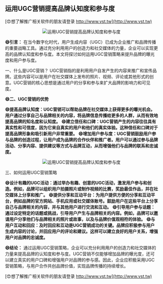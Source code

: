 ## **运用UGC营销提高品牌认知度和参与度**

[😍想了解推广相关软件的朋友请登录 http://www.vst.tw](http://www.vst.tw)

 <center><img src="https://vst.tw/MP4/tuiguang/png/4.png" alt="运用UGC营销提高品牌认知度和参与度"></center>

**😄引言：**
在当今数字化时代，用户生成内容（UGC）已成为企业推广和品牌传播的重要战略工具。通过充分利用用户的创造力和社交媒体的力量，企业可以实现更高的品牌认知度和参与度。本文将探讨如何运用UGC营销策略来提升品牌的曝光度和用户参与度。

一、什么是UGC营销？
UGC营销指的是利用用户自发产生的内容来推广和宣传品牌。这些内容可以是用户在社交媒体上发布的照片、视频、评论或其他形式的创意。UGC营销的核心思想是通过用户的分享和参与来扩大品牌的影响力和可见度。

**😄二、UGC营销的优势**

**😄提高品牌认知度：UGC营销可以帮助品牌在社交媒体上获得更多的曝光机会。用户通过分享自己与品牌相关的内容，将品牌信息传播给更多的人群，从而有效地提高品牌的知名度和认知度。**
**😄建立信任和口碑：UGC营销产生的内容往往具有真实性和可信度，因为它来自真实的用户和他们的真实体验。这种信任和口碑对于提高品牌形象和吸引新用户非常重要。**
**😄增加用户参与度：UGC营销鼓励用户参与品牌的创造过程，让用户成为品牌的合作伙伴和推广者。用户可以通过参与品牌活动、分享内容、提供建议等方式与品牌互动，从而增强他们与品牌的联系和忠诚度。**

 <center><img src="https://vst.tw/MP4/tuiguang/png/7.png" alt="运用UGC营销提高品牌认知度和参与度"></center>

三、如何运用UGC营销策略

**😄设计有趣的UGC活动：通过举办有趣、创意的UGC活动，激发用户参与和创造。例如，品牌可以组织用户拍摄照片或制作视频的比赛，奖励最佳作品，并在社交媒体上分享和推广。**
**😄提供分享和互动平台：为用户提供方便的分享和互动平台，例如品牌的官方网站、手机应用或社交媒体账号。鼓励用户在这些平台上分享自己与品牌相关的内容，并与其他用户进行交流和互动。**
**😄引导用户参与话题：通过设定特定的话题或挑战，引导用户产生与品牌相关的内容。例如，品牌可以邀请用户分享他们与品牌相关的照片或故事，以及与品牌价值观相符的体验。**
**😄与用户互动和回应：及时回应和互动是UGC营销成功的关键。品牌应积极参与用户生成内容的讨论，并回应用户的评论和建议。这样可以建立良好的用户关系，增强用户对品牌的忠诚度。**

**😄结论：**
通过运用UGC营销策略，企业可以充分利用用户的创造力和社交媒体的力量来提高品牌的认知度和参与度。UGC营销不仅能够增加品牌的曝光度，还可以建立真实的用户口碑和增强用户对品牌的参与感。因此，企业应积极采用UGC营销策略，与用户合作共创品牌价值，实现品牌传播的持续增长。

[😍想了解推广相关软件的朋友请登录 http://www.vst.tw](http://www.vst.tw)



